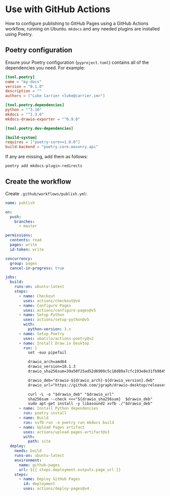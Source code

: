 # Use with GitHub Actions

How to configure publishing to GitHub Pages using a GitHub Actions workflow, running on Ubuntu. `mkdocs` and any needed plugins are installed using Poetry.

## Poetry configuration

Ensure your Poetry configuration (`pyproject.toml`) contains all of the dependencies you need. For example:

```toml
[tool.poetry]
name = "my-docs"
version = "0.1.0"
description = ""
authors = ["Luke Carrier <luke@carrier.im>"]

[tool.poetry.dependencies]
python = "^3.10"
mkdocs = "^1.3.0"
mkdocs-drawio-exporter = "^0.9.0"

[tool.poetry.dev-dependencies]

[build-system]
requires = ["poetry-core>=1.0.0"]
build-backend = "poetry.core.masonry.api"
```

If any are missing, add them as follows:

```console
poetry add mkdocs-plugin-redirects
```

## Create the workflow

Create `.github/workflows/publish.yml`:

```yaml
name: publish

on:
  push:
    branches:
      - master

permissions:
  contents: read
  pages: write
  id-token: write

concurrency:
  group: pages
  cancel-in-progress: true

jobs:
  build:
    runs-on: ubuntu-latest
    steps:
      - name: Checkout
        uses: actions/checkout@v4
      - name: Configure Pages
        uses: actions/configure-pages@v5
      - name: Setup Python
        uses: actions/setup-python@v5
        with:
          python-version: 3.x
      - name: Setup Poetry
        uses: abatilo/actions-poetry@v2
      - name: Install Draw.io Desktop
        run: |
          set -euo pipefail

          drawio_arch=amd64
          drawio_version=18.1.3
          drawio_sha256sum=39a50f25ad52d6909c5c18d89a7cfc193e8e31fb98458a390c0a0709d22e9e10

          drawio_deb="drawio-${drawio_arch}-${drawio_version}.deb"
          drawio_url="https://github.com/jgraph/drawio-desktop/releases/download/v${drawio_version}/${drawio_deb}"

          curl -L -o "$drawio_deb" "$drawio_url"
          sha256sum --check <<<"${drawio_sha256sum}  $drawio_deb"
          sudo apt-get install -y libasound2 xvfb ./"$drawio_deb"
      - name: Install Python dependencies
        run: poetry install
      - name: Build
        run: xvfb-run -a poetry run mkdocs build
      - name: Upload Pages artifact
        uses: actions/upload-pages-artifact@v3
        with:
          path: site
  deploy:
    needs: build
    runs-on: ubuntu-latest
    environment:
      name: github-pages
      url: ${{ steps.deployment.outputs.page_url }}
    steps:
      - name: Deploy GitHub Pages
        id: deployment
        uses: actions/deploy-pages@v4
```
